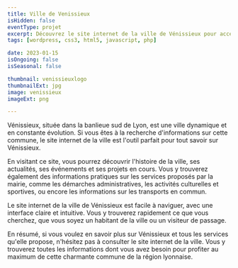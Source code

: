 ```yaml
---
title: Ville de Venissieux
isHidden: false
eventType: projet
excerpt: Découvrez le site internet de la ville de Vénissieux pour accéder à toutes les informations sur cette charmante commune de la région lyonnaise.
tags: [wordpress, css3, html5, javascript, php]

date: 2023-01-15
isOngoing: false
isSeasonal: false

thumbnail: venissieuxlogo
thumbnailExt: jpg
image: venissieux
imageExt: png

---
```


Vénissieux, située dans la banlieue sud de Lyon, est une ville dynamique et en constante évolution. Si vous êtes à la
recherche d'informations sur cette commune, le site internet de la ville est l'outil parfait pour tout savoir sur
Vénissieux.

En visitant ce site, vous pourrez découvrir l'histoire de la ville, ses actualités, ses événements et ses projets en
cours. Vous y trouverez également des informations pratiques sur les services proposés par la mairie, comme les
démarches administratives, les activités culturelles et sportives, ou encore les informations sur les transports en
commun.

Le site internet de la ville de Vénissieux est facile à naviguer, avec une interface claire et intuitive. Vous y
trouverez rapidement ce que vous cherchez, que vous soyez un habitant de la ville ou un visiteur de passage.

En résumé, si vous voulez en savoir plus sur Vénissieux et tous les services qu'elle propose, n'hésitez pas à consulter
le site internet de la ville. Vous y trouverez toutes les informations dont vous avez besoin pour profiter au maximum de
cette charmante commune de la région lyonnaise.
